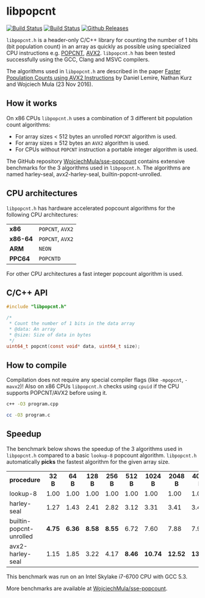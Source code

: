 libpopcnt
=========

[![Build Status](https://travis-ci.org/kimwalisch/libpopcnt.svg)](https://travis-ci.org/kimwalisch/libpopcnt)
[![Build Status](https://ci.appveyor.com/api/projects/status/github/kimwalisch/libpopcnt?branch=master&svg=true)](https://ci.appveyor.com/project/kimwalisch/libpopcnt)
[![Github Releases](https://img.shields.io/github/release/kimwalisch/libpopcnt.svg)](https://github.com/kimwalisch/libpopcnt/releases)

```libpopcnt.h``` is a header-only C/C++ library for counting the
number of 1 bits (bit population count) in an array as quickly as
possible using specialized CPU instructions e.g.
[POPCNT](https://en.wikipedia.org/wiki/SSE4#POPCNT_and_LZCNT),
[AVX2](https://en.wikipedia.org/wiki/Advanced_Vector_Extensions).
```libpopcnt.h``` has been tested successfully using the GCC,
Clang and MSVC compilers.

The algorithms used in ```libpopcnt.h``` are described in the paper
[Faster Population Counts using AVX2 Instructions](https://arxiv.org/abs/1611.07612)
by Daniel Lemire, Nathan Kurz and Wojciech Mula (23 Nov 2016).

How it works
------------

On x86 CPUs ```libpopcnt.h``` uses a combination of 3 different bit
population count algorithms:

* For array sizes < 512 bytes an unrolled ```POPCNT``` algorithm
is used.
* For array sizes ≥ 512 bytes an ```AVX2``` algorithm is used.
* For CPUs without ```POPCNT``` instruction a portable 
integer algorithm is used.

The GitHub repository
[WojciechMula/sse-popcount](https://github.com/WojciechMula/sse-popcount/tree/master/results)
contains extensive benchmarks for the 3 algorithms used in
```libpopcnt.h```. The algorithms are named harley-seal,
avx2-harley-seal, builtin-popcnt-unrolled.

CPU architectures
-----------------

```libpopcnt.h``` has hardware accelerated popcount algorithms for
the following CPU architectures:

<table>
  <tr>
    <td><b>x86</b></td>
    <td><code>POPCNT</code>, <code>AVX2</code></td> 
  </tr>
  <tr>
    <td><b>x86-64</b></td>
    <td><code>POPCNT</code>, <code>AVX2</code></td>
  </tr>
  <tr>
    <td><b>ARM</b></td>
    <td><code>NEON</code></td> 
  </tr>
  <tr>
    <td><b>PPC64</b></td>
    <td><code>POPCNTD</code></td>
  </tr>
</table>

For other CPU architectures a fast integer popcount algorithm is used.

C/C++ API
---------

```C
#include "libpopcnt.h"

/*
 * Count the number of 1 bits in the data array
 * @data: An array
 * @size: Size of data in bytes
 */
uint64_t popcnt(const void* data, uint64_t size);
```

How to compile
--------------

Compilation does not require any special compiler flags (like
```-mpopcnt```, ```-mavx2```)! Also on x86 CPUs ```libpopcnt.h```
checks using ```cpuid``` if the CPU supports POPCNT/AVX2
before using it.

```bash
c++ -O3 program.cpp

cc -O3 program.c
```

Speedup
-------

The benchmark below shows the speedup of the 3 algorithms
used in ```libpopcnt.h``` compared to a basic ```lookup-8```
popcount algorithm. ```libpopcnt.h``` automatically **picks**
the fastest algorithm for the given array size.

<table>
  <tr align="center">
    <td><b>procedure</b></td>
    <td><b>32 B</b></td>
    <td><b>64 B</b></td>
    <td><b>128 B</b></td>
    <td><b>256 B</b></td>
    <td><b>512 B</b></td>
    <td><b>1024 B</b></td>
    <td><b>2048 B</b></td>
    <td><b>4096 B</b></td>
  </tr>
  <tr>
    <td>lookup-8</td> 
    <td>1.00</td>
    <td>1.00</td>
    <td>1.00</td>
    <td>1.00</td>
    <td>1.00</td>
    <td>1.00</td>
    <td>1.00</td>
    <td>1.00</td>
  </tr>
  <tr>
    <td>harley-seal</td> 
    <td>1.27</td>
    <td>1.43</td>
    <td>2.41</td>
    <td>2.82</td>
    <td>3.12</td>
    <td>3.31</td>
    <td>3.41</td>
    <td>3.47</td>
  </tr>
  <tr>
    <td>builtin-popcnt-unrolled</td> 
    <td><b>4.75</b></td>
    <td><b>6.36</b></td>
    <td><b>8.58</b></td>
    <td><b>8.55</b></td>
    <td>6.72</td>
    <td>7.60</td>
    <td>7.88</td>
    <td>7.94</td>
  </tr>
  <tr>
    <td>avx2-harley-seal</td> 
    <td>1.15</td>
    <td>1.85</td>
    <td>3.22</td>
    <td>4.17</td>
    <td><b>8.46</b></td>
    <td><b>10.74</td>
    <td><b>12.52</b></td>
    <td><b>13.66</b></td>
  </tr>
</table>

This benchmark was run on an Intel Skylake i7-6700 CPU with GCC 5.3.

More benchmarks are available at
[WojciechMula/sse-popcount](https://github.com/WojciechMula/sse-popcount/tree/master/results).

